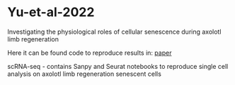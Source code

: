 # Yu-et-al-2022
Investigating the physiological roles of cellular senescence during axolotl limb regeneration

Here it can be found code to reproduce results in: [paper](https://www.biorxiv.org/content/10.1101/2022.09.01.506196v1)

scRNA-seq - contains Sanpy and Seurat notebooks to reproduce single cell analysis on axolotl limb regeneration senescent cells
